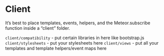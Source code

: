 # Client

It’s best to place templates, events, helpers, and the Meteor.subscribe function inside a “client” folder.

`client/compatibility` - put certain libraries in here like bootstrap.js
`client/stylesheets` - put your stylesheets here
`client/views` - put all your templates and template helpers/event maps here
